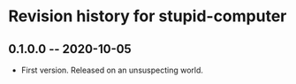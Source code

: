 # Revision history for stupid-computer

## 0.1.0.0 -- 2020-10-05

* First version. Released on an unsuspecting world.
